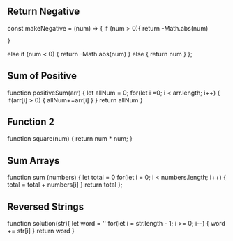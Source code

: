 ## Return Negative
const makeNegative = (num) => {
  if (num > 0){
    return -Math.abs(num)
  
    
    }
  else if (num < 0) {
    return -Math.abs(num)
  }
else {
  return num
}
  }; 

## Sum of Positive
function positiveSum(arr) {
  let allNum = 0;
  for(let i =0; i < arr.length; i++) {
    if(arr[i] > 0) {
      allNum+=arr[i]
    }
  } return allNum
}
## Function 2
function square(num) {
  return num * num;
}

## Sum Arrays
function sum (numbers) {
   let total = 0
   for(let i = 0; i < numbers.length; i++) {
     total = total + numbers[i]
   } return total
};

## Reversed Strings

function solution(str){
let word = ''
for(let i = str.length - 1; i >= 0; i--) {
  word += str[i]
}
  return word
  }

